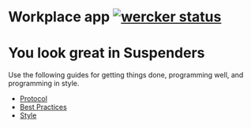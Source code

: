 
# Workplace app [![wercker status](https://app.wercker.com/status/c6027d2bda464e214cfa5b04061666e1 "wercker status")](https://app.wercker.com/project/bykey/c6027d2bda464e214cfa5b04061666e1)

You look great in Suspenders
============================
Use the following guides for getting things done, programming well, and
programming in style.

* [Protocol](http://github.com/thoughtbot/guides/blob/master/protocol)
* [Best Practices](http://github.com/thoughtbot/guides/blob/master/best-practices)
* [Style](http://github.com/thoughtbot/guides/blob/master/style)

